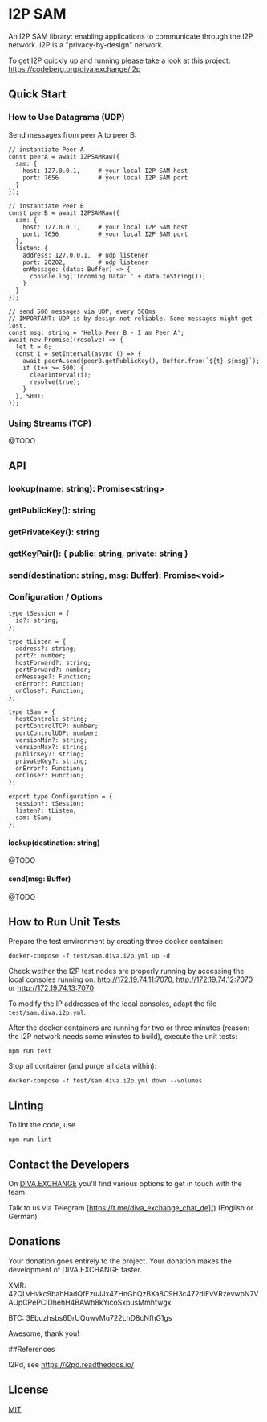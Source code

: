 # I2P SAM

An I2P SAM library: enabling applications to communicate through the I2P network. I2P is a "privacy-by-design" network.

To get I2P quickly up and running please take a look at this project: https://codeberg.org/diva.exchange/i2p

## Quick Start

### How to Use Datagrams (UDP)

Send messages from peer A to peer B:

```
// instantiate Peer A
const peerA = await I2PSAMRaw({
  sam: {
    host: 127.0.0.1,     # your local I2P SAM host
    port: 7656           # your local I2P SAM port
  }
}); 

// instantiate Peer B
const peerB = await I2PSAMRaw({
  sam: {
    host: 127.0.0.1,     # your local I2P SAM host
    port: 7656           # your local I2P SAM port
  },
  listen: { 
    address: 127.0.0.1,  # udp listener
    port: 20202,         # udp listener
    onMessage: (data: Buffer) => {
      console.log('Incoming Data: ' + data.toString());
    }
  }
}); 

// send 500 messages via UDP, every 500ms
// IMPORTANT: UDP is by design not reliable. Some messages might get lost.
const msg: string = 'Hello Peer B - I am Peer A';
await new Promise((resolve) => {
  let t = 0;
  const i = setInterval(async () => {
    await peerA.send(peerB.getPublicKey(), Buffer.from(`${t} ${msg}`);
    if (t++ >= 500) {
      clearInterval(i);
      resolve(true);
    }
  }, 500);
});
```

### Using Streams (TCP)
@TODO

## API

### lookup(name: string): Promise\<string\>

### getPublicKey(): string

### getPrivateKey(): string

### getKeyPair(): { public: string, private: string }

### send(destination: string, msg: Buffer): Promise\<void\>


### Configuration / Options
```
type tSession = {
  id?: string;
};

type tListen = {
  address?: string;
  port?: number;
  hostForward?: string;
  portForward?: number;
  onMessage?: Function;
  onError?: Function;
  onClose?: Function;
};

type tSam = {
  hostControl: string;
  portControlTCP: number;
  portControlUDP: number;
  versionMin?: string;
  versionMax?: string;
  publicKey?: string;
  privateKey?: string;
  onError?: Function;
  onClose?: Function;
};

export type Configuration = {
  session?: tSession;
  listen?: tListen;
  sam: tSam;
};
```

#### lookup(destination: string)
@TODO

#### send(msg: Buffer)
@TODO

## How to Run Unit Tests

Prepare the test environment by creating three docker container:

```
docker-compose -f test/sam.diva.i2p.yml up -d
```

Check wether the I2P test nodes are properly running by accessing the local consoles running on: http://172.19.74.11:7070, http://172.19.74.12:7070 or http://172.19.74.13:7070

To modify the IP addresses of the local consoles, adapt the file `test/sam.diva.i2p.yml`.

After the docker containers are running for two or three minutes (reason: the I2P network needs some minutes to build), execute the unit tests:

```
npm run test
```

Stop all container (and purge all data within):
```
docker-compose -f test/sam.diva.i2p.yml down --volumes
```
 

## Linting

To lint the code, use
```
npm run lint
```


## Contact the Developers

On [DIVA.EXCHANGE](https://www.diva.exchange) you'll find various options to get in touch with the team.

Talk to us via Telegram [https://t.me/diva_exchange_chat_de]() (English or German).

## Donations

Your donation goes entirely to the project. Your donation makes the development of DIVA.EXCHANGE faster.

XMR: 42QLvHvkc9bahHadQfEzuJJx4ZHnGhQzBXa8C9H3c472diEvVRzevwpN7VAUpCPePCiDhehH4BAWh8kYicoSxpusMmhfwgx

BTC: 3Ebuzhsbs6DrUQuwvMu722LhD8cNfhG1gs

Awesome, thank you!

##References

I2Pd, see https://i2pd.readthedocs.io/

## License

[MIT](LICENSE)
